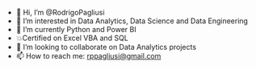 - 👋 Hi, I’m @RodrigoPagliusi
- 👀 I’m interested in Data Analytics, Data Science and Data Engineering
- 🌱 I’m currently Python and Power BI
- :collision:Certified on Excel VBA and SQL
- 💞️ I’m looking to collaborate on Data Analytics projects
- 📫 How to reach me: rppagliusi@gmail.com

<!---
RodrigoPagliusi/RodrigoPagliusi is a ✨ special ✨ repository because its `README.md` (this file) appears on your GitHub profile.
You can click the Preview link to take a look at your changes.
--->
